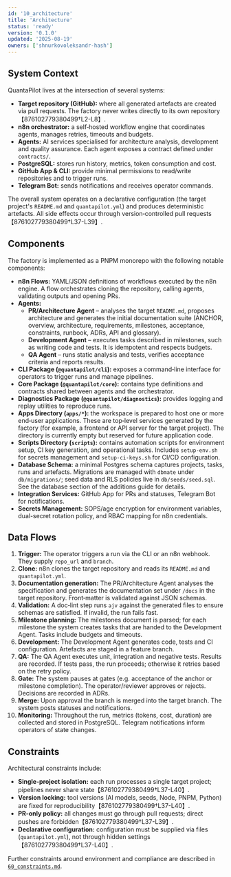 ```yaml
---
id: '10_architecture'
title: 'Architecture'
status: 'ready'
version: '0.1.0'
updated: '2025-08-19'
owners: ['shnurkovoleksandr-hash']
---
```


## System Context

QuantaPilot lives at the intersection of several systems:

- **Target repository (GitHub):** where all generated artefacts are created via pull requests. The factory never writes directly to its own repository【876102779380499†L2-L8】.
- **n8n orchestrator:** a self‑hosted workflow engine that coordinates agents, manages retries, timeouts and budgets.
- **Agents:** AI services specialised for architecture analysis, development and quality assurance. Each agent exposes a contract defined under `contracts/`.
- **PostgreSQL:** stores run history, metrics, token consumption and cost.
- **GitHub App & CLI:** provide minimal permissions to read/write repositories and to trigger runs.
- **Telegram Bot:** sends notifications and receives operator commands.

The overall system operates on a declarative configuration (the target project's `README.md` and `quantapilot.yml`) and produces deterministic artefacts. All side effects occur through version‑controlled pull requests【876102779380499†L37-L39】.

## Components

The factory is implemented as a PNPM monorepo with the following notable components:

- **n8n Flows:** YAML/JSON definitions of workflows executed by the n8n engine. A flow orchestrates cloning the repository, calling agents, validating outputs and opening PRs.
- **Agents:**
  - **PR/Architecture Agent** – analyses the target `README.md`, proposes architecture and generates the initial documentation suite (ANCHOR, overview, architecture, requirements, milestones, acceptance, constraints, runbook, ADRs, API and glossary).
  - **Development Agent** – executes tasks described in milestones, such as writing code and tests. It is idempotent and respects budgets.
  - **QA Agent** – runs static analysis and tests, verifies acceptance criteria and reports results.
- **CLI Package (`@quantapilot/cli`):** exposes a command‑line interface for operators to trigger runs and manage pipelines.
- **Core Package (`@quantapilot/core`):** contains type definitions and contracts shared between agents and the orchestrator.
- **Diagnostics Package (`@quantapilot/diagnostics`):** provides logging and replay utilities to reproduce runs.
- **Apps Directory (`apps/*`):** the workspace is prepared to host one or more end‑user applications. These are top‑level services generated by the factory (for example, a frontend or API server for the target project). The directory is currently empty but reserved for future application code.
- **Scripts Directory (`scripts`):** contains automation scripts for environment setup, CI key generation, and operational tasks. Includes `setup-env.sh` for secrets management and `setup-ci-keys.sh` for CI/CD configuration.
- **Database Schema:** a minimal Postgres schema captures projects, tasks, runs and artefacts. Migrations are managed with `dbmate` under `db/migrations/`; seed data and RLS policies live in `db/seeds/seed.sql`. See the database section of the additions guide for details.
- **Integration Services:** GitHub App for PRs and statuses, Telegram Bot for notifications.
- **Secrets Management:** SOPS/age encryption for environment variables, dual-secret rotation policy, and RBAC mapping for n8n credentials.

## Data Flows

1. **Trigger:** The operator triggers a run via the CLI or an n8n webhook. They supply `repo_url` and `branch`.
2. **Clone:** n8n clones the target repository and reads its `README.md` and `quantapilot.yml`.
3. **Documentation generation:** The PR/Architecture Agent analyses the specification and generates the documentation set under `/docs` in the target repository. Front‑matter is validated against JSON schemas.
4. **Validation:** A doc‑lint step runs `ajv` against the generated files to ensure schemas are satisfied. If invalid, the run fails fast.
5. **Milestone planning:** The milestones document is parsed; for each milestone the system creates tasks that are handed to the Development Agent. Tasks include budgets and timeouts.
6. **Development:** The Development Agent generates code, tests and CI configuration. Artefacts are staged in a feature branch.
7. **QA:** The QA Agent executes unit, integration and negative tests. Results are recorded. If tests pass, the run proceeds; otherwise it retries based on the retry policy.
8. **Gate:** The system pauses at gates (e.g. acceptance of the anchor or milestone completion). The operator/reviewer approves or rejects. Decisions are recorded in ADRs.
9. **Merge:** Upon approval the branch is merged into the target branch. The system posts statuses and notifications.
10. **Monitoring:** Throughout the run, metrics (tokens, cost, duration) are collected and stored in PostgreSQL. Telegram notifications inform operators of state changes.

## Constraints

Architectural constraints include:

- **Single‑project isolation:** each run processes a single target project; pipelines never share state【876102779380499†L37-L40】.
- **Version locking:** tool versions (AI models, seeds, Node, PNPM, Python) are fixed for reproducibility【876102779380499†L37-L40】.
- **PR‑only policy:** all changes must go through pull requests; direct pushes are forbidden【876102779380499†L37-L39】.
- **Declarative configuration:** configuration must be supplied via files (`quantapilot.yml`), not through hidden settings【876102779380499†L37-L40】.

Further constraints around environment and compliance are described in [`60_constraints.md`](60_constraints.md).
